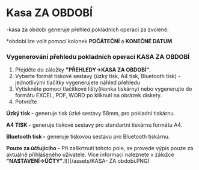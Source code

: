# Kasa ZA OBDOBÍ

-kasa za období generuje přehled pokladních operací za zvolené.

\*období lze volit pomocí kolonek **POČÁTEČNÍ** a **KONEČNÉ DATUM**.

### Vygenerování přehledu pokladních operací KASA ZA OBDOBÍ

1. Přejděte do záložky **"PŘEHLEDY-&gt;KASA ZA OBDOBÍ"**.
2. Vyberte formát tiskové sestavy \(úzký tisk, A4 tisk, Bluetooth tisk\) - jednotlivými tlačítky vygenerujete náhled přehledu
3. Vytiskněte pomocí tlačítkové lišty\(ikonka tiskárny\) nebo vygenerujte do formátu EXCEL, PDF, WORD po kliknutí na obrázek diskety.
4. Potvrďte

**Úzký tisk -** generuje tisk úzké sestavy 58mm, pro pokladní tiskárnu.

**A4 TISK -** generuje tiskové sestavy pro standartní tiskárnu formátu A4.

**Bluetooth tisk -** generuje tiskovou sestavu pro Bluetooth tiskárnu.

**Pouze za účtujícího -** Při zaškrtnutí tohoto pole, se provede výpis pouze za aktuálně přihlášeného uživatele. Více informací naleznete v záložce **"NASTAVENÍ-&gt;ÚČTY"**.![](/assets/KASA- ZA obdobi.PNG)

